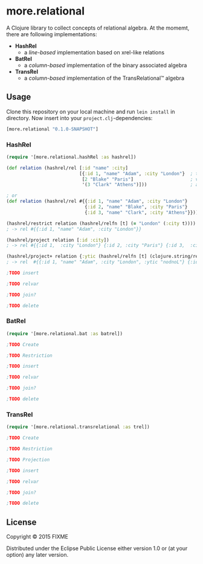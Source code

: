# more.relational

A Clojure library to collect concepts of relational algebra. At the momemt, there are following implementations:

* **HashRel**
  * a *line-based* implementation based on xrel-like relations
* **BatRel**
  * a *column-based* implementation of the binary associated algebra
* **TransRel**
  * a *column-based* implementation of the TransRelational&trade; algebra


## Usage

Clone this repository on your local machine and run `lein install` in directory. Now insert into your `project.clj`-dependencies:

```clojure
[more.relational "0.1.0-SNAPSHOT"]
```


### HashRel

```clojure
(require '[more.relational.hashRel :as hashrel])

(def relation (hashrel/rel [:id "name" :city]
                           [{:id 1, "name" "Adam", :city "London"}  ; takes maps
                            [2 "Blake" "Paris"]                     ; vectors
                            '(3 "Clark" "Athens")]))                ; and lists

; or
(def relation (hashrel/rel #{{:id 1, "name" "Adam", :city "London"}
                             {:id 2, "name" "Blake", :city "Paris"}
                             {:id 3, "name" "Clark", :city "Athens"}}))

(hashrel/restrict relation (hashrel/relfn [t] (= "London" (:city t)))) ; relfn <~> fn
; -> rel #{{:id 1, "name" "Adam", :city "London"}}

(hashrel/project relation [:id :city])
; -> rel #{{:id 1,  :city "London"} {:id 2, :city "Paris"} {:id 3,  :city "Athens"}}

(hashrel/project+ relation {:ytic (hashrel/relfn [t] (clojure.string/reverse (:city t)))})
; -> rel  #{{:id 1, "name" "Adam", :city "London", :ytic "nodnoL"} {:id 2, "name" "Blake", :city "Paris", :ytic "siraP"} {:id 3, "name" "Clark", :city "Athens", :ytic "snehtA"}}

;TODO insert

;TODO relvar

;TODO join?

;TODO delete
```


### BatRel
```clojure
(require '[more.relational.bat :as batrel])

;TODO Create

;TODO Restriction

;TODO insert

;TODO relvar

;TODO join?

;TODO delete
```


### TransRel
```clojure
(require '[more.relational.transrelational :as trel])

;TODO Create

;TODO Restriction

;TODO Projection

;TODO insert

;TODO relvar

;TODO join?

;TODO delete
```



## License

Copyright © 2015 FIXME

Distributed under the Eclipse Public License either version 1.0 or (at
your option) any later version.


